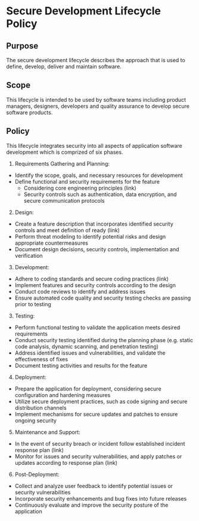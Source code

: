# Secure Development Lifecycle Policy

## Purpose
The secure development lifecycle describes the approach that is used to define, develop, deliver and maintain software. 

## Scope
This lifecycle is intended to be used by software teams including product managers, designers, developers and quality assurance to develop secure software products.

## Policy
This lifecycle integrates security into all aspects of application software development which is comprized of six phases. 

1. Requirements Gathering and Planning:
- Identify the scope, goals, and necessary resources for development
- Define functional and security requirements for the feature 
    - Considering core engineering principles (link)
    - Security controls such as authentication, data encryption, and secure communication protocols

2. Design:
- Create a feature description that incorporates identified security controls and meet definition of ready (link)
- Perform threat modeling to identify potential risks and design appropriate countermeasures
- Document design decisions, security controls, implementation and verification

3. Development:
- Adhere to coding standards and secure coding practices (link)
- Implement features and security controls according to the design
- Conduct code reviews to identify and address issues
- Ensure automated code quality and security testing checks are passing prior to testing

3. Testing:
- Perform functional testing to validate the application meets desired requirements
- Conduct security testing identified during the planning phase (e.g. static code analysis, dynamic scanning, and penetration testing)
- Address identified issues and vulnerabilities, and validate the effectiveness of fixes
- Document testing activities and results for the feature

4. Deployment:
- Prepare the application for deployment, considering secure configuration and hardening measures
- Utilize secure deployment practices, such as code signing and secure distribution channels
- Implement mechanisms for secure updates and patches to ensure ongoing security

5. Maintenance and Support:
- In the event of security breach or incident follow established incident response plan (link)
- Monitor for issues and security vulnerabilities, and apply patches or updates according to response plan (link)

6. Post-Deployment:
- Collect and analyze user feedback to identify potential issues or security vulnerabilities
- Incorporate security enhancements and bug fixes into future releases
- Continuously evaluate and improve the security posture of the application